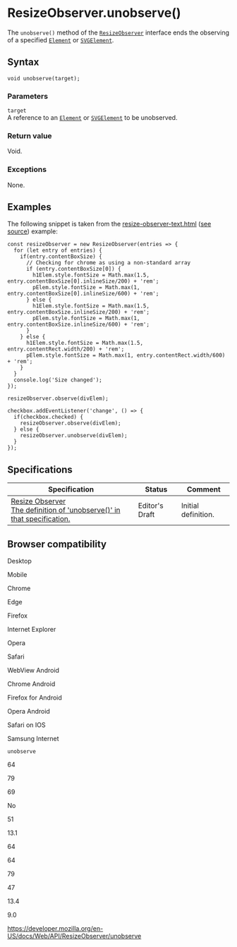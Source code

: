ResizeObserver.unobserve()
==========================

The `unobserve()` method of the [`ResizeObserver`](../resizeobserver) interface ends the observing of a specified [`Element`](../element) or [`SVGElement`](../svgelement).

Syntax
------

    void unobserve(target);

### Parameters

`target`  
A reference to an [`Element`](../element) or [`SVGElement`](../svgelement) to be unobserved.

### Return value

Void.

### Exceptions

None.

Examples
--------

The following snippet is taken from the [resize-observer-text.html](https://mdn.github.io/dom-examples/resize-observer/resize-observer-text.html) ([see source](https://github.com/mdn/dom-examples/blob/master/resize-observer/resize-observer-text.html)) example:

    const resizeObserver = new ResizeObserver(entries => {
      for (let entry of entries) {
        if(entry.contentBoxSize) {
          // Checking for chrome as using a non-standard array
          if (entry.contentBoxSize[0]) {
            h1Elem.style.fontSize = Math.max(1.5, entry.contentBoxSize[0].inlineSize/200) + 'rem';
            pElem.style.fontSize = Math.max(1, entry.contentBoxSize[0].inlineSize/600) + 'rem';
          } else {
            h1Elem.style.fontSize = Math.max(1.5, entry.contentBoxSize.inlineSize/200) + 'rem';
            pElem.style.fontSize = Math.max(1, entry.contentBoxSize.inlineSize/600) + 'rem';
          }
        } else {
          h1Elem.style.fontSize = Math.max(1.5, entry.contentRect.width/200) + 'rem';
          pElem.style.fontSize = Math.max(1, entry.contentRect.width/600) + 'rem';
        }
      }
      console.log('Size changed');
    });

    resizeObserver.observe(divElem);

    checkbox.addEventListener('change', () => {
      if(checkbox.checked) {
        resizeObserver.observe(divElem);
      } else {
        resizeObserver.unobserve(divElem);
      }
    });

Specifications
--------------

<table><thead><tr class="header"><th>Specification</th><th>Status</th><th>Comment</th></tr></thead><tbody><tr class="odd"><td><a href="https://drafts.csswg.org/resize-observer/#dom-resizeobserver-unobserve">Resize Observer<br />
<span class="small">The definition of 'unobserve()' in that specification.</span></a></td><td><span class="spec-ed">Editor's Draft</span></td><td>Initial definition.</td></tr></tbody></table>

Browser compatibility
---------------------

Desktop

Mobile

Chrome

Edge

Firefox

Internet Explorer

Opera

Safari

WebView Android

Chrome Android

Firefox for Android

Opera Android

Safari on IOS

Samsung Internet

`unobserve`

64

79

69

No

51

13.1

64

64

79

47

13.4

9.0

<a href="https://developer.mozilla.org/en-US/docs/Web/API/ResizeObserver/unobserve" class="_attribution-link">https://developer.mozilla.org/en-US/docs/Web/API/ResizeObserver/unobserve</a>
